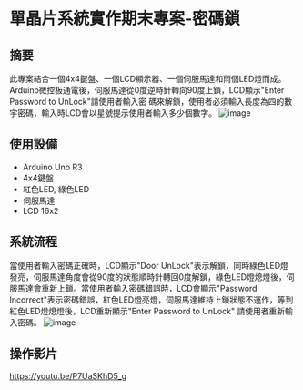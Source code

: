 # 單晶片系統實作期末專案-密碼鎖
## 摘要
此專案結合一個4x4鍵盤、一個LCD顯示器、一個伺服馬達和雨個LED燈而成。Arduino微控板通電後，伺服馬達從0度逆時針轉向90度上鎖，LCD顯示"Enter Password to UnLock"請使用者輸入密
碼來解鎖，使用者必須輸入長度為四的數宇密碼，輸入時LCD會以星號提示使用者輸入多少個數字。
![image](https://github.com/a7209579/arduino-door-lock/blob/main/images/tinkercad.png)
## 使用設備
* Arduino Uno R3
* 4x4鍵盤
* 紅色LED, 綠色LED
* 伺服馬達
* LCD 16x2
## 系統流程
當使用者輸入密碼正確時，LCD顯示"Door UnLock"表示解鎖，同時綠色LED燈發亮，伺服馬達角度會從90度的狀態順時針轉回0度解鎖，綠色LED燈熄燈後，伺服馬達會重新上鎖。當使用者輸入密碼錯誤時，LCD會顯示"Password Incorrect"表示密碼錯誤，紅色LED燈亮燈，伺服馬達維持上鎖狀態不運作，等到紅色LED燈熄燈後，LCD重新顯示"Enter Password to UnLock" 請使用者重新輸入密碼。
![image](https://github.com/a7209579/arduino-door-lock/blob/main/images/flowchart.jpg)
## 操作影片
https://youtu.be/P7UaSKhD5_g
